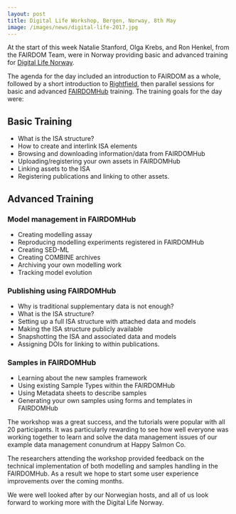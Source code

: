 ```yaml
---
layout: post
title: Digital Life Workshop, Bergen, Norway, 8th May
image: /images/news/digital-life-2017.jpg
---
```


At the start of this week Natalie Stanford, Olga Krebs, and Ron Henkel, from the FAIRDOM Team, 
were in Norway providing basic and advanced training for [Digital Life Norway](https://www.ntnu.edu/dln).

The agenda for the day included an introduction to FAIRDOM as a whole, followed by a short introduction to [Rightfield](/platform/rightfield/), then parallel sessions for basic and advanced [FAIRDOMHub](https://www.fairdomhub.org/) training. The training goals for the day were:

## Basic Training

* What is the ISA structure?
* How to create and interlink ISA elements
* Browsing and downloading information/data from FAIRDOMHub
* Uploading/registering your own assets in FAIRDOMHub
* Linking assets to the ISA
* Registering publications and linking to other assets.

## Advanced Training

### Model management in FAIRDOMHub

* Creating modelling assay
* Reproducing modelling experiments registered in FAIRDOMHub
* Creating SED-ML
* Creating COMBINE archives
* Archiving your own modelling work
* Tracking model evolution

### Publishing using FAIRDOMHub

* Why is traditional supplementary data is not enough?
* What is the ISA structure?
* Setting up a full ISA structure with attached data and models
* Making the ISA structure publicly available
* Snapshotting the ISA and associated data and models
* Assigning DOIs for linking to within publications.

### Samples in FAIRDOMHub
* Learning about the new samples framework
* Using existing Sample Types within the FAIRDOMHub
* Using Metadata sheets to describe samples
* Generating your own samples using forms and templates in FAIRDOMHub
 

 

The workshop was a great success, and the tutorials were popular with all 20 participants. It was particularly rewarding to see how well everyone was working together to learn and solve the data management issues of our example data management conundrum at Happy Salmon Co.

The researchers attending the workshop provided feedback on the technical implementation of both modelling and samples handling in the FAIRDOMHub. As a result we hope to start some user experience improvements over the coming months.

We were well looked after by our Norwegian hosts, and all of us look forward to working more with the Digital Life Norway.